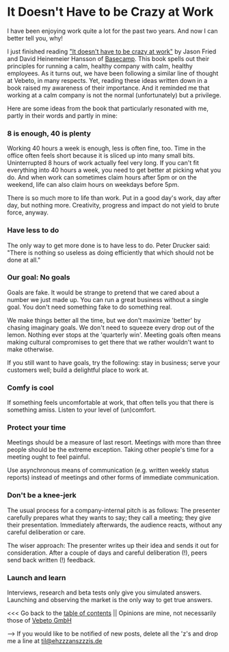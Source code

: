 # It Doesn't Have to be Crazy at Work

I have been enjoying work quite a lot for the past two years.
And now I can better tell you, why!

I just finished reading ["It doesn't have to be crazy at work"](https://basecamp.com/books/calm)
by Jason Fried and David Heinemeier Hansson of [Basecamp](https://basecamp.com).
This book spells out their principles for running a calm, healthy company with calm, healthy employees.
As it turns out, we have been following a similar line of thought at Vebeto, in many respects.
Yet, reading these ideas written down in a book raised my awareness of their importance.
And it reminded me that working at a calm company is not the normal (unfortunately) but a privilege.

Here are some ideas from the book that particularly resonated with me, partly in their words and partly in mine:


### 8 is enough, 40 is plenty

Working 40 hours a week is enough, less is often fine, too.
Time in the office often feels short because it is sliced up into many small bits.
Uninterrupted 8 hours of work actually feel very long.
If you can't fit everything into 40 hours a week, you need to get better at picking what you do.
And when work can sometimes claim hours after 5pm or on the weekend, life can also 
claim hours on weekdays before 5pm.

There is so much more to life than work.
Put in a good day's work, day after day, but nothing more.
Creativity, progress and impact do not yield to brute force, anyway.


### Have less to do

The only way to get more done is to have less to do.
Peter Drucker said: "There is nothing so useless as doing efficiently that which should
not be done at all."


### Our goal: No goals

Goals are fake. It would be strange to pretend that we cared about a number we just made up.
You can run a great business without a single goal.
You don't need something fake to do something real.

We make things better all the time, but we don't maximize 'better' by chasing imaginary goals.
We don't need to squeeze every drop out of the lemon.
Nothing ever stops at the 'quarterly win'.
Meeting goals often means making cultural compromises to get there that we rather wouldn't want to make otherwise.

If you still want to have goals, try the following: stay in business; serve your customers well;
build a delightful place to work at.


### Comfy is cool

If something feels uncomfortable at work, that often tells you that there is something amiss.
Listen to your level of (un)comfort.


### Protect your time

Meetings should be a measure of last resort.
Meetings with more than three people should be the extreme exception.
Taking other people's time for a meeting ought to feel painful.

Use asynchronous means of communication (e.g. written weekly status reports) instead of
meetings and other forms of immediate communication.


### Don't be a knee-jerk

The usual process for a company-internal pitch is as follows: The presenter carefully prepares
what they wants to say; they call a meeting; they give their presentation.
Immediately afterwards, the audience reacts, without any careful deliberation or care.

The wiser approach: The presenter writes up their idea and sends it out for consideration.
After a couple of days and careful deliberation (!), peers send back written (!) feedback.


### Launch and learn

Interviews, research and beta tests only give you simulated answers.
Launching and observing the market is the only way to get true answers.



<<< Go back to the [table of contents](../README.md) || Opinions are mine, not necessarily those of [Vebeto GmbH](https://www.vebeto.de)

--> If you would like to be notified of new posts, delete all the 'z's and drop me a line at til@ehzzzanszzzis.de